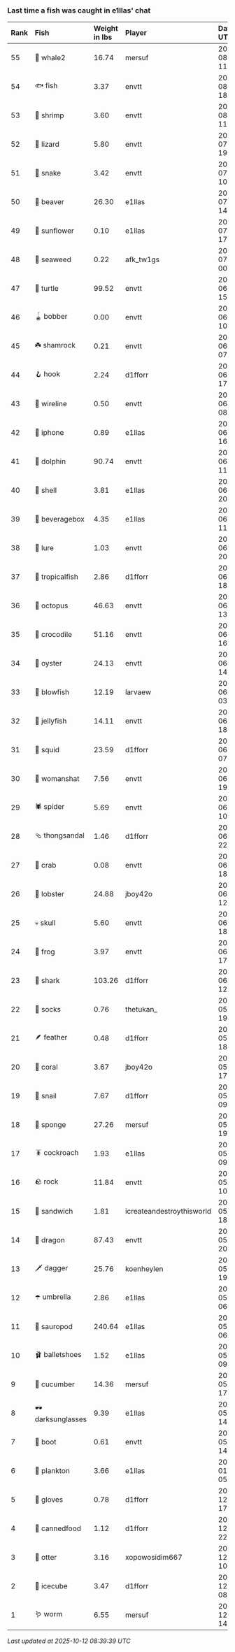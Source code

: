 ### Last time a fish was caught in e1llas' chat

| Rank | Fish             | Weight in lbs | Player                    | Date in UTC         |
|:-----|:-----------------|:--------------|:--------------------------|:--------------------|
| 55   | 🐋 whale2        | 16.74         | mersuf                    | 2025-08-14 11:29:04 |
| 54   | 🐟 fish          | 3.37          | envtt                     | 2025-08-01 18:56:43 |
| 53   | 🦐 shrimp        | 3.60          | envtt                     | 2025-08-01 11:06:32 |
| 52   | 🦎 lizard        | 5.80          | envtt                     | 2025-07-27 19:29:43 |
| 51   | 🐍 snake         | 3.42          | envtt                     | 2025-07-25 10:38:37 |
| 50   | 🦫 beaver        | 26.30         | e1llas                    | 2025-07-24 14:31:39 |
| 49   | 🌻 sunflower     | 0.10          | e1llas                    | 2025-07-23 17:42:30 |
| 48   | 🌿 seaweed       | 0.22          | afk_tw1gs                 | 2025-07-19 00:19:24 |
| 47   | 🐢 turtle        | 99.52         | envtt                     | 2025-06-30 15:11:35 |
| 46   | 🪀 bobber        | 0.00          | envtt                     | 2025-06-28 10:53:00 |
| 45   | ☘️ shamrock       | 0.21          | envtt                     | 2025-06-28 07:00:59 |
| 44   | 🪝 hook          | 2.24          | d1fforr                   | 2025-06-24 17:03:36 |
| 43   | 🧵 wireline      | 0.50          | envtt                     | 2025-06-24 08:17:06 |
| 42   | 📱 iphone        | 0.89          | e1llas                    | 2025-06-23 16:14:57 |
| 41   | 🐬 dolphin       | 90.74         | envtt                     | 2025-06-23 11:50:57 |
| 40   | 🐚 shell         | 3.81          | e1llas                    | 2025-06-22 20:37:53 |
| 39   | 🧃 beveragebox   | 4.35          | e1llas                    | 2025-06-22 11:50:03 |
| 38   | 🎏 lure          | 1.03          | envtt                     | 2025-06-14 20:37:40 |
| 37   | 🐠 tropicalfish  | 2.86          | d1fforr                   | 2025-06-14 18:32:10 |
| 36   | 🐙 octopus       | 46.63         | envtt                     | 2025-06-14 13:13:31 |
| 35   | 🐊 crocodile     | 51.16         | envtt                     | 2025-06-12 16:31:01 |
| 34   | 🦪 oyster        | 24.13         | envtt                     | 2025-06-12 14:00:05 |
| 33   | 🐡 blowfish      | 12.19         | larvaew                   | 2025-06-12 03:43:15 |
| 32   | 🪼 jellyfish     | 14.11         | envtt                     | 2025-06-11 18:50:00 |
| 31   | 🦑 squid         | 23.59         | d1fforr                   | 2025-06-11 07:04:16 |
| 30   | 👒 womanshat     | 7.56          | envtt                     | 2025-06-07 19:30:11 |
| 29   | 🕷️ spider         | 5.69          | envtt                     | 2025-06-07 10:53:28 |
| 28   | 🩴 thongsandal   | 1.46          | d1fforr                   | 2025-06-06 22:15:29 |
| 27   | 🦀 crab          | 0.08          | envtt                     | 2025-06-04 18:22:19 |
| 26   | 🦞 lobster       | 24.88         | jboy42o                   | 2025-06-03 12:19:32 |
| 25   | 💀 skull         | 5.60          | envtt                     | 2025-06-02 18:36:16 |
| 24   | 🐸 frog          | 3.97          | envtt                     | 2025-06-01 17:57:51 |
| 23   | 🦈 shark         | 103.26        | d1fforr                   | 2025-06-01 12:30:16 |
| 22   | 🧦 socks         | 0.76          | thetukan_                 | 2025-05-29 19:06:43 |
| 21   | 🪶 feather       | 0.48          | d1fforr                   | 2025-05-29 18:53:46 |
| 20   | 🪸 coral         | 3.67          | jboy42o                   | 2025-05-29 17:56:08 |
| 19   | 🐌 snail         | 7.67          | d1fforr                   | 2025-05-29 09:36:55 |
| 18   | 🧽 sponge        | 27.26         | mersuf                    | 2025-05-28 19:55:54 |
| 17   | 🪳 cockroach     | 1.93          | e1llas                    | 2025-05-28 09:48:01 |
| 16   | 🪨 rock          | 11.84         | envtt                     | 2025-05-27 10:35:01 |
| 15   | 🥪 sandwich      | 1.81          | icreateandestroythisworld | 2025-05-20 18:45:51 |
| 14   | 🐉 dragon        | 87.43         | envtt                     | 2025-05-16 20:52:36 |
| 13   | 🗡️ dagger         | 25.76         | koenheylen                | 2025-05-13 19:31:05 |
| 12   | ☂️ umbrella       | 2.86          | e1llas                    | 2025-05-13 06:13:22 |
| 11   | 🦕 sauropod      | 240.64        | e1llas                    | 2025-05-07 06:20:12 |
| 10   | 🩰 balletshoes   | 1.52          | e1llas                    | 2025-05-06 09:59:25 |
| 9    | 🥒 cucumber      | 14.36         | mersuf                    | 2025-05-03 17:06:56 |
| 8    | 🕶️ darksunglasses | 9.39          | e1llas                    | 2025-05-03 14:18:39 |
| 7    | 👢 boot          | 0.61          | envtt                     | 2025-05-02 14:09:12 |
| 6    | 🦠 plankton      | 3.66          | e1llas                    | 2025-01-23 05:15:09 |
| 5    | 🧤 gloves        | 0.78          | d1fforr                   | 2024-12-24 17:34:48 |
| 4    | 🥫 cannedfood    | 1.12          | d1fforr                   | 2024-12-20 22:15:48 |
| 3    | 🦦 otter         | 3.16          | xopowosidim667            | 2024-12-18 10:11:04 |
| 2    | 🧊 icecube       | 3.47          | d1fforr                   | 2024-12-16 08:17:13 |
| 1    | 🪱 worm          | 6.55          | mersuf                    | 2024-12-15 14:45:59 |

_Last updated at 2025-10-12 08:39:39 UTC_